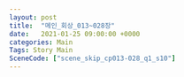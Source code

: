 ```yaml
---
layout: post
title:  "메인_회상_013~028장"
date:   2021-01-25 09:00:00 +0000
categories: Main
Tags: Story Main
SceneCode: ["scene_skip_cp013-028_q1_s10"]
---
```


